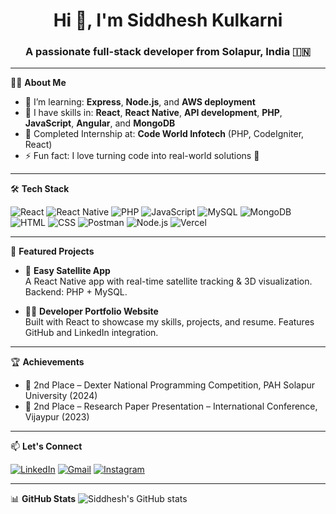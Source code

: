 
<h1 align="center">Hi 👋, I'm Siddhesh Kulkarni</h1>
<h3 align="center">A passionate full-stack developer from Solapur, India 🇮🇳</h3>

---

👨‍💻 **About Me**
- 🌱 I’m learning: **Express**, **Node.js**, and **AWS deployment**
- 💼 I have skills in: **React**, **React Native**, **API development**, **PHP**, **JavaScript**, **Angular**, and **MongoDB**
- 💼 Completed Internship at: **Code World Infotech** (PHP, CodeIgniter, React)
- ⚡ Fun fact: I love turning code into real-world solutions 🚀

---

🛠️ **Tech Stack**

![React](https://img.shields.io/badge/-React-61DAFB?logo=react&logoColor=white&style=flat)
![React Native](https://img.shields.io/badge/-React%20Native-20232A?logo=react&logoColor=white&style=flat)
![PHP](https://img.shields.io/badge/-PHP-777BB4?logo=php&logoColor=white&style=flat)
![JavaScript](https://img.shields.io/badge/-JavaScript-F7DF1E?logo=javascript&logoColor=black&style=flat)
![MySQL](https://img.shields.io/badge/-MySQL-4479A1?logo=mysql&logoColor=white&style=flat)
![MongoDB](https://img.shields.io/badge/-MongoDB-47A248?logo=mongodb&logoColor=white&style=flat)
![HTML](https://img.shields.io/badge/-HTML5-E34F26?logo=html5&logoColor=white&style=flat)
![CSS](https://img.shields.io/badge/-CSS3-1572B6?logo=css3&logoColor=white&style=flat)
![Postman](https://img.shields.io/badge/-Postman-FF6C37?logo=postman&logoColor=white&style=flat)
![Node.js](https://img.shields.io/badge/-Node.js-339933?logo=node.js&logoColor=white&style=flat)
![Vercel](https://img.shields.io/badge/-Vercel-000000?logo=vercel&logoColor=white&style=flat)

---

📂 **Featured Projects**

- 🎯 **Easy Satellite App**  
  A React Native app with real-time satellite tracking & 3D visualization. Backend: PHP + MySQL.

- 🧑‍💼 **Developer Portfolio Website**  
  Built with React to showcase my skills, projects, and resume. Features GitHub and LinkedIn integration.

---

🏆 **Achievements**
- 🥈 2nd Place – Dexter National Programming Competition, PAH Solapur University (2024)
- 🥈 2nd Place – Research Paper Presentation – International Conference, Vijaypur (2023)

---

📫 **Let's Connect**

[![LinkedIn](https://img.shields.io/badge/-LinkedIn-0077B5?logo=linkedin&logoColor=white)](https://www.linkedin.com/in/siddhesh-kulkarni-39a015266)
[![Gmail](https://img.shields.io/badge/-Email-D14836?logo=gmail&logoColor=white)](mailto:siddheshsanjaykulkarni@gmail.com)
[![Instagram](https://img.shields.io/badge/-Instagram-E4405F?logo=instagram&logoColor=white)](https://www.instagram.com/sid_coolkarni_0911/)

---

📊 **GitHub Stats**
![Siddhesh's GitHub stats](https://github-readme-stats.vercel.app/api?username=siddhesh-kulkarni&show_icons=true&theme=radical)
